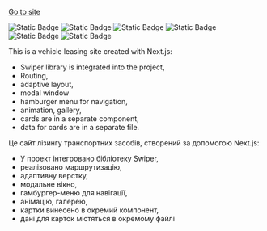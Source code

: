 [Go to site](https://lease-cars-henna.vercel.app/)

![Static Badge](https://img.shields.io/badge/next-js) ![Static Badge](https://img.shields.io/badge/html-scss) ![Static Badge](https://img.shields.io/badge/scss-html) ![Static Badge](https://img.shields.io/badge/jsx-html?logoColor=yellow) ![Static Badge](https://img.shields.io/badge/swiper-js) ![Static Badge](https://img.shields.io/badge/gamburger-menu)







This is a vehicle leasing site created with Next.js:
+ Swiper library is integrated into the project,
+ Routing, 
+ adaptive layout, 
+ modal window 
+ hamburger menu for navigation, 
+ animation, gallery, 
+ cards are in a separate component, 
+ data for cards are in a separate file.

Це сайт лізингу транспортних засобів, створений за допомогою Next.js:
+ У проект інтегровано бібліотеку Swiper,
+ реалізовано маршрутизацію,
+ адаптивну верстку,
+ модальне вікно,
+ гамбургер-меню для навігації,
+ анімацію, галерею,
+ картки винесено в окремий компонент,
+ дані для карток містяться в окремому файлі
